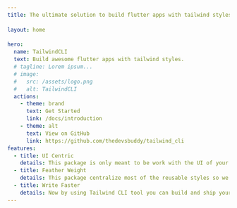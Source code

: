 ```yaml
---
title: The ultimate solution to build flutter apps with tailwind styles

layout: home

hero:
  name: TailwindCLI
  text: Build awesome flutter apps with tailwind styles.
  # tagline: Lorem ipsum...
  # image:
  #   src: /assets/logo.png
  #   alt: TailwindCLI
  actions:
    - theme: brand
      text: Get Started
      link: /docs/introduction
    - theme: alt
      text: View on GitHub
      link: https://github.com/thedevsbuddy/tailwind_cli
features:
  - title: UI Centric
    details: This package is only meant to be work with the UI of your application.
  - title: Feather Weight
    details: This package centralize most of the reusable styles so we are left with less code than needed.
  - title: Write Faster
    details: Now by using Tailwind CLI tool you can build and ship your apps 200% faster.
---
```


<img class="hidden" src="./assets/faster.png" />

<style>
  .hidden{
    display: none;
  }
  
 .VPFeature .VPImage {
    width:  54px !important;
  }
</style>
